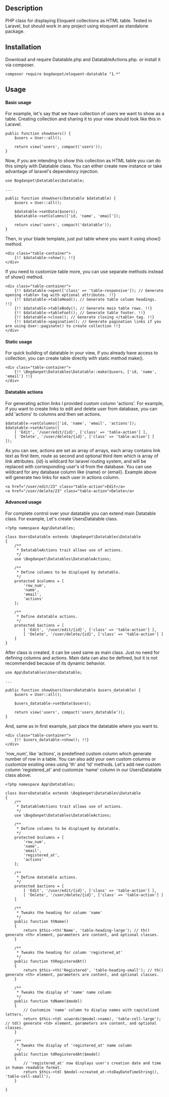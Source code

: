 ## Description
PHP class for displaying Eloquent collections as HTML table. Tested in Laravel, but should work in any project using eloquent as standalone package.
## Installation
Download and require Datatable.php and DatatableActions.php. or install it via composer.
```
composer require bogdanpet/eloquent-datatable "1.*"
```
## Usage
#### Basic usage
For example, let's say that we have collection of users we want to show as a table. Creating collection and sharing it to your view should look like this in Laravel.
```
public function showUsers() {
    $users = User::all();

    return view('users', compact('users'));
}
```
Now, if you are intending to show this collection as HTML table you can do this simply with Datatable class. You can either create new instance or take advantage of laravel's dependency injection.
```
use Bogdanpet\Datatables\Datatable;

...

public function showUsers(Datatable $datatable) {
    $users = User::all();
    
    $datatable->setData($users);
    $datatable->setColumns(['id, 'name', 'email']);

    return view('users', compact('datatable'));
}
```
Then, in your blade template, just put table where you want it using show() method.
```
<div class="table-container">
    {!! $datatable->show(); !!}
</div>
```
If you need to customize table more, you can use separate methods instead of show() method.
```
<div class="table-container">
    {!! $datatable->open(['class' => 'table-responsive']); // Generate opening <table> tag with optional attributes. !!}
    {!! $datatable->tableHead(); // Generate table column headings. !!}
    {!! $datatable->tableBody(); // Generate main table rows. !!}
    {!! $datatable->tableFoot(); // Generate table footer. !!}
    {!! $datatable->close(); // Generate closing </table> tag. !!}
    {!! $datatable->pagination(); // Generate pagination links if you are using User::paginate() to create collection !!}
</div>
```
#### Static usage
For quick building of datatable in your view, if you already have access to collection, you can create table directly with static method make().
```
<div class="table-container">
    {!! \Bogdanpet\Datatables\Datatable::make($users, ['id, 'name', 'email'] !!}
</div>
```
#### Datatable actions
For generating action links I provided custom column 'actions'. For example, if you want to create links to edit and delete user from database, you can add 'actions' to columns and then set actions.
```
$datatable->setColumns(['id, 'name', 'email', 'actions']);
$datatable->setActions([
    [ 'Edit', '/user/edit/{id}', ['class' => 'table-action'] ],
    [ 'Delete', '/user/delete/{id}', ['class' => 'table-action'] ]
]);
```
As you can see, actions are set as array of arrays, each array contains link text as first item, route as second and optional third item which is array of link attributes.
{id} is wildcard for laravel routing system, and will be replaced with corresponding user's id from the database. You can use wildcard for any database column like {name} or {email}.
Example above will generate two links for each user in actions column.
```
<a href="/user/edit/23" class="table-action">Edit</a>
<a href="/user/delete/23" class="table-action">Delete</a>
```
#### Advanced usage
For complete control over your datatable you can extend main Datatable class. For example, Let's create UsersDatatable class.
```
<?php namespace App\Datatables;

class UsersDatatable extends \Bogdanpet\Datatables\Datatable
{
    /**
     * DatatableActions trait allows use of actions.
     */
    use \Bogdanpet\Datatables\DatatableActions;

    /**
     * Define columns to be displayed by datatable.
     */
    protected $columns = [
        'row_num',
        'name',
        'email',
        'actions'
    ];
    
    /**
     * Define datatable actions.
     */
    protected $actions = [
        [ 'Edit', '/user/edit/{id}', ['class' => 'table-action'] ],
        [ 'Delete', '/user/delete/{id}', ['class' => 'table-action'] ]
    ]
}
```
After class is created, it can be used same as main class. Just no need for defining columns and actions. Main data can also be defined, but it is not recommended because of its dynamic behavior.
```
use App\Datatables\UsersDatatable;

...

public function showUsers(UsersDatatable $users_datatable) {
    $users = User::all();
    
    $users_datatable->setData($users);

    return view('users', compact('users_datatable'));
}
```
And, same as in first example, just place the datatable where you want to.
```
<div class="table-container">
    {!! $users_datatable->show(); !!}
</div>
```
'row_num', like 'actions', is predefined custom column which generate number of row in a table. You can also add your own custom columns or customize existing ones using 'th' and 'td' methods. Let's add new custom column 'registered_at' and customize 'name' column in our UsersDatatable class above.
```
<?php namespace App\Datatables;

class UsersDatatable extends \Bogdanpet\Datatables\Datatable
{
    /**
     * DatatableActions trait allows use of actions.
     */
    use \Bogdanpet\Datatables\DatatableActions;

    /**
     * Define columns to be displayed by datatable.
     */
    protected $columns = [
        'row_num',
        'name',
        'email',
        'registered_at',
        'actions'
    ];
    
    /**
     * Define datatable actions.
     */
    protected $actions = [
        [ 'Edit', '/user/edit/{id}', ['class' => 'table-action'] ],
        [ 'Delete', '/user/delete/{id}', ['class' => 'table-action'] ]
    ]
    
    /**
     * Tweaks the heading for column 'name'
     */
    public function thName()
    {
        return $this->th('Name', 'table-heading-large'); // th() generate <th> element, parameters are content, and optional classes.
    }
    
    /**
     * Tweaks the heading for column 'registered_at'
     */
    public function thRegisteredAt()
    {
        return $this->th('Registered', 'table-heading-small'); // th() generate <th> element, parameters are content, and optional classes.
    }
    
    /**
     * Tweaks the display of 'name' name column
     */
    public function tdName($model)
    {
        // Customize 'name' column to display names with capitalized letters.
        return $this->td( ucwords($model->name), 'table-cell-large'); // td() generate <td> element, parameters are content, and optional classes.
    }
    
    /**
     * Tweaks the display of 'registered_at' name column
     */
    public function tdRegisteredAt($model)
    {
        // 'registered_at' now displays user's creation date and time in human readable format.
        return $this->td( $model->created_at->toDayDateTimeString(), 'table-cell-small');
    }
    
}
```
